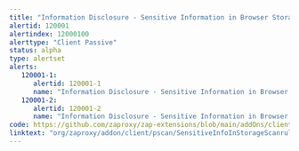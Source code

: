 ```yaml
---
title: "Information Disclosure - Sensitive Information in Browser Storage"
alertid: 120001
alertindex: 12000100
alerttype: "Client Passive"
status: alpha
type: alertset
alerts:
   120001-1:
      alertid: 120001-1
      name: "Information Disclosure - Sensitive Information in Browser localStorage"
   120001-2:
      alertid: 120001-2
      name: "Information Disclosure - Sensitive Information in Browser sessionStorage"
code: https://github.com/zaproxy/zap-extensions/blob/main/addOns/client/src/main/java/org/zaproxy/addon/client/pscan/SensitiveInfoInStorageScanrule.java
linktext: "org/zaproxy/addon/client/pscan/SensitiveInfoInStorageScanrule.java"
---
```

